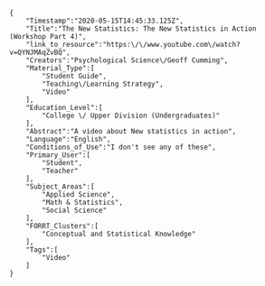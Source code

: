 
    {
        "Timestamp":"2020-05-15T14:45:33.125Z",
        "Title":"The New Statistics: The New Statistics in Action (Workshop Part 4)",
        "link_to_resource":"https:\/\/www.youtube.com\/watch?v=QYNJMAqZvBQ",
        "Creators":"Psychological Science\/Geoff Cumming",
        "Material_Type":[
            "Student Guide",
            "Teaching\/Learning Strategy",
            "Video"
        ],
        "Education_Level":[
            "College \/ Upper Division (Undergraduates)"
        ],
        "Abstract":"A video about New statistics in action",
        "Language":"English",
        "Conditions_of_Use":"I don't see any of these",
        "Primary_User":[
            "Student",
            "Teacher"
        ],
        "Subject_Areas":[
            "Applied Science",
            "Math & Statistics",
            "Social Science"
        ],
        "FORRT_Clusters":[
            "Conceptual and Statistical Knowledge"
        ],
        "Tags":[
            "Video"
        ]
    }
